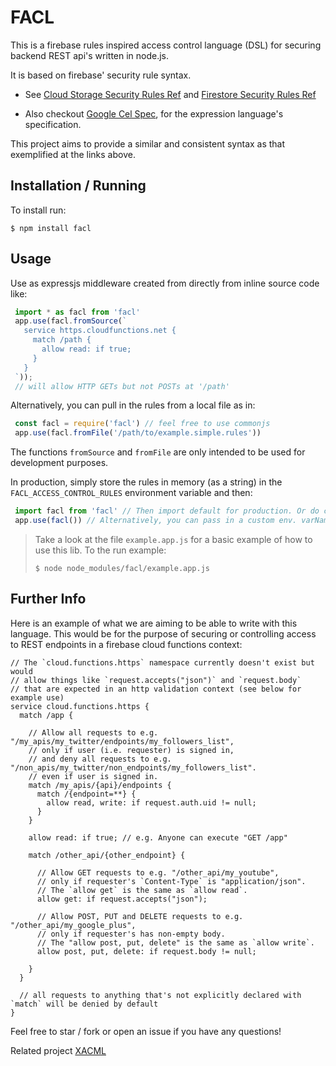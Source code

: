 # FACL

This is a firebase rules inspired access control language (DSL) for securing backend REST api's written in node.js. 

It is based on firebase' security rule syntax.

- See [Cloud Storage Security Rules Ref](https://firebase.google.com/docs/reference/security/storage/) and [Firestore Security Rules Ref](https://firebase.google.com/docs/firestore/security/rules-conditions)

- Also checkout [Google Cel Spec](https://github.com/google/cel-spec), for the expression language's specification.


This project aims to provide a similar and consistent syntax as that exemplified at the links above.

## Installation / Running

To install run:
```
$ npm install facl
```

## Usage
 Use as expressjs middleware created from directly from inline source code like:
```js
 import * as facl from 'facl'
 app.use(facl.fromSource(`
   service https.cloudfunctions.net {
     match /path { 
       allow read: if true;
     }
   }
 `));
 // will allow HTTP GETs but not POSTs at '/path'
```
 

Alternatively, you can pull in the rules from a local file as in:

```js
 const facl = require('facl') // feel free to use commonjs
 app.use(facl.fromFile('/path/to/example.simple.rules'))
```

 The functions `fromSource` and `fromFile` are only intended to be used for development purposes.
 
 In production, simply store the rules in memory (as a string) in the `FACL_ACCESS_CONTROL_RULES` environment variable and then:

```ts 
 import facl from 'facl' // Then import default for production. Or do commonjs equivalent 
 app.use(facl()) // Alternatively, you can pass in a custom env. varName e.g `facl('MY_ENV_VAR')`
```

> Take a look at the file `example.app.js` for a basic example of how to use this lib.
> To the run example:
> ```
> $ node node_modules/facl/example.app.js
> ```



## Further Info
Here is an example of what we are aiming to be able to write with this language. This would be for the purpose of securing or controlling access to REST endpoints in a firebase cloud functions context:

```
// The `cloud.functions.https` namespace currently doesn't exist but would 
// allow things like `request.accepts("json")` and `request.body`
// that are expected in an http validation context (see below for example use)
service cloud.functions.https {
  match /app {

    // Allow all requests to e.g. "/my_apis/my_twitter/endpoints/my_followers_list",
    // only if user (i.e. requester) is signed in, 
    // and deny all requests to e.g. "/non_apis/my_twitter/non_endpoints/my_followers_list".
    // even if user is signed in.
    match /my_apis/{api}/endpoints {
      match /{endpoint=**} {
        allow read, write: if request.auth.uid != null;
      }
    }

    allow read: if true; // e.g. Anyone can execute "GET /app"

    match /other_api/{other_endpoint} {
      
      // Allow GET requests to e.g. "/other_api/my_youtube",
      // only if requester's `Content-Type` is "application/json".    
      // The `allow get` is the same as `allow read`.
      allow get: if request.accepts("json");  
          
      // Allow POST, PUT and DELETE requests to e.g. "/other_api/my_google_plus",
      // only if requester's has non-empty body.
      // The "allow post, put, delete" is the same as `allow write`.
      allow post, put, delete: if request.body != null;  
    
    }     
  }

  // all requests to anything that's not explicitly declared with `match` will be denied by default
}
```


Feel free to star / fork  or open an issue if you have any questions!

Related project [XACML](https://en.wikipedia.org/wiki/XACML)